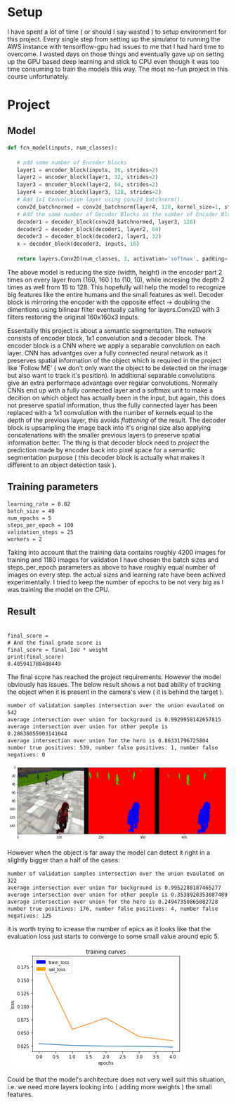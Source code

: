  # Setup
I have spent a lot of time ( or should I say wasted ) to setup environment for this project. Every single step from setting up 
the simulator to running the AWS instance with tensorflow-gpu had issues to me that I had hard time to overcome. I wasted days on those 
things and eventually  gave up on settng up the GPU based deep learning and  stick to CPU even though it was too time 
consuming to train the models this way. The most no-fun project in this course unfortunately. 

# Project
 ## Model
 
 ```python
 def fcn_model(inputs, num_classes):
    
    # add some number of Encoder blocks
    layer1 = encoder_block(inputs, 16, strides=2)
    layer2 = encoder_block(layer1, 32, strides=2)
    layer3 = encoder_block(layer2, 64, strides=2)    
    layer4 = encoder_block(layer3, 128, strides=2)    
    # Add 1x1 Convolution layer using conv2d_batchnorm().
    conv2d_batchnormed = conv2d_batchnorm(layer4, 128, kernel_size=1, strides=1)
    # Add the same number of Decoder Blocks as the number of Encoder Blocks
    decoder1 = decoder_block(conv2d_batchnormed, layer3, 128)
    decoder2 = decoder_block(decoder1, layer2, 64)
    decoder3 = decoder_block(decoder2, layer1, 32)
    x = decoder_block(decoder3, inputs, 16)
    
    return layers.Conv2D(num_classes, 3, activation='softmax', padding='same')(x)
 ```
 
 The above model is reducing the size (width, height) in the encoder part 2 times on every layer from (160, 160 ) to (10, 10), while incresing the depth 2 times as well from 16 to 128. This hopefully will help the model to recognize big features like the entire humans and the small features as well.  Decoder block is mirroring the encoder with the opposite effect -> doubling the dimentions using bilinear filter eventually calling for layers.Conv2D with 3 filters restoring the original 160x160x3 inputs.
 
Essentailly this project is about a semantic segmentation. The network consists of encoder block, 1x1 convolution and a decoder block. The encoder block is a CNN where we apply a separable convolution on each layer. CNN has advantges over a fully connected neural network as it preserves spatial information of the object which is required in the project like 'Follow ME' ( we don't only want the object to be detected on the image but also want to track it's position). In additional separable convolutions give an extra performace advantage over regular convolutions. Normally CNNs end up with a  fully connected layer and a softmax unit to make a decition on which object has actually been in the input, but again, this does not preserve spatial information, thus the fully connected layer has been replaced with a 1x1 convolution with the number of kernels equal to the depth of the previous layer, this avoids _flattening_ of the result.  The decoder block is upsampling the image back into it's original size also applying concatenations with the smaller previous layers to preserve spatial information better. The thing is that decoder block need to _project_ the prediction made by encoder back into pixel space for a semantic segmentation purpose ( this decoder block is actually what makes it different to an object detection task ).
 
##  Training parameters
```
learning_rate = 0.02
batch_size = 40
num_epochs = 5
steps_per_epoch = 100
validation_steps = 25
workers = 2
```
Taking into account that the training data contains roughly 4200 images for training and 1180 images 
for validation I have chosen the batch sizes and steps_per_epoch parameters as above to have roughly equal number of images
on every step. the actual sizes and learning rate have been achived experimentally. I tried to keep the number of 
epochs to be not very big as I was training the model on the CPU.

## Result
```

final_score = 
# And the final grade score is 
final_score = final_IoU * weight
print(final_score)
0.405941788408449
```
The final score has reached the project requirements. However the model obviously has issues. The below result shows a not bad 
ability of tracking the object when it is present in the camera's view ( it is behind the target ).
```
number of validation samples intersection over the union evaulated on 542
average intersection over union for background is 0.9929958142657815
average intersection over union for other people is 0.28636055903141044
average intersection over union for the hero is 0.86331796725804
number true positives: 539, number false positives: 1, number false negatives: 0
```
![image](./follow_target.png)

However when the object is far away the model can detect it right in a slightly bigger than a half of the cases:
```
number of validation samples intersection over the union evaulated on 322
average intersection over union for background is 0.9952288187465277
average intersection over union for other people is 0.3538920353087489
average intersection over union for the hero is 0.24947350865882728
number true positives: 176, number false positives: 4, number false negatives: 125
```
it is worth trying to icrease the number of epics as it looks like that the evaluation loss just starts to converge to some small value around epic 5. 

![image](./training_curve.png)

Could be that the model's architecture does not very well suit this situation, i.e. we need more layers looking into ( adding more weights ) the small features.



